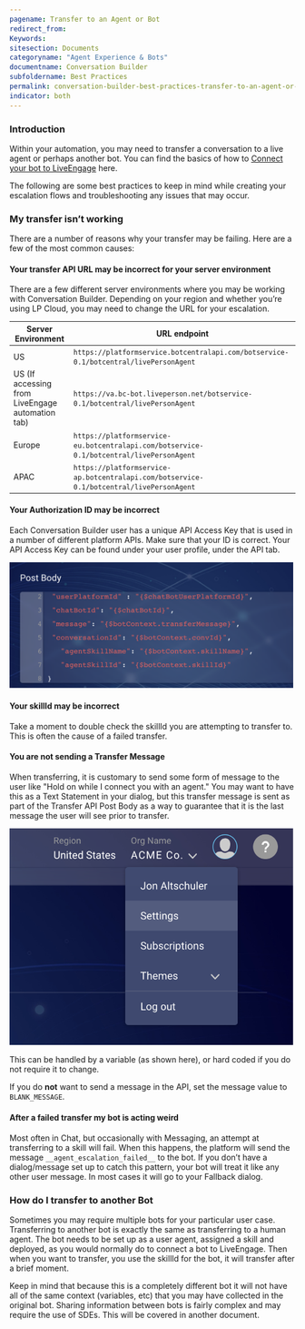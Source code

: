 ```yaml
---
pagename: Transfer to an Agent or Bot
redirect_from:
Keywords:
sitesection: Documents
categoryname: "Agent Experience & Bots"
documentname: Conversation Builder
subfoldername: Best Practices
permalink: conversation-builder-best-practices-transfer-to-an-agent-or-bot.html
indicator: both
---
```


### Introduction

Within your automation, you may need to transfer a conversation to a live agent or perhaps another bot. You can find the basics of how to [Connect your bot to LiveEngage](conversation-builder-getting-started-4-connect-to-liveengage.html) here.

The following are some best practices to keep in mind while creating your escalation flows and troubleshooting any issues that may occur.

### My transfer isn’t working

There are a number of reasons why your transfer may be failing. Here are a few of the most common causes:

#### Your transfer API URL may be incorrect for your server environment

There are a few different server environments where you may be working with Conversation Builder. Depending on your region and whether you’re using LP Cloud, you may need to change the URL for your escalation.

| Server Environment | URL endpoint |
| --- | --- |
| US | `https://platformservice.botcentralapi.com/botservice-0.1/botcentral/livePersonAgent` |
| US (If accessing from LiveEngage automation tab) | `https://va.bc-bot.liveperson.net/botservice-0.1/botcentral/livePersonAgent` |
| Europe | `https://platformservice-eu.botcentralapi.com/botservice-0.1/botcentral/livePersonAgent` |
| APAC | `https://platformservice-ap.botcentralapi.com/botservice-0.1/botcentral/livePersonAgent` |

#### Your Authorization ID may be incorrect

Each Conversation Builder user has a unique API Access Key that is used in a number of different platform APIs. Make sure that your ID is correct. Your API Access Key can be found under your user profile, under the API tab.

<img class="fancyimage" style="width:500px" src="img/ConvoBuilder/bestPractices/1.png">

#### Your skillId may be incorrect

Take a moment to double check the skillId you are attempting to transfer to. This is often the cause of a failed transfer.

#### You are not sending a Transfer Message

When transferring, it is customary to send some form of message to the user like "Hold on while I connect you with an agent." You may want to have this as a Text Statement in your dialog, but this transfer message is sent as part of the Transfer API Post Body as a way to guarantee that it is the last message the user will see prior to transfer.

<img class="fancyimage" style="width:500px" src="img/ConvoBuilder/bestPractices/0.png">

This can be handled by a variable (as shown here), or hard coded if you do not require it to change.

If you do **not** want to send a message in the API, set the message value to `BLANK_MESSAGE`.

#### After a failed transfer my bot is acting weird

Most often in Chat, but occasionally with Messaging, an attempt at transferring to a skill will fail. When this happens, the platform will send the message `__agent_escalation_failed__` to the bot. If you don’t have a dialog/message set up to catch this pattern, your bot will treat it like any other user message. In most cases it will go to your Fallback dialog.

### How do I transfer to another Bot

Sometimes you may require multiple bots for your particular user case. Transferring to another bot is exactly the same as transferring to a human agent. The bot needs to be set up as a user agent, assigned a skill and deployed, as you would normally do to connect a bot to LiveEngage. Then when you want to transfer, you use the skillId for the bot, it will transfer after a brief moment.

Keep in mind that because this is a completely different bot it will not have all of the same context (variables, etc) that you may have collected in the original bot. Sharing information between bots is fairly complex and may require the use of SDEs. This will be covered in another document.
